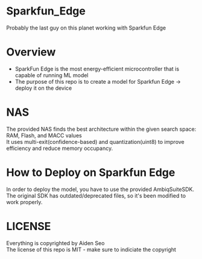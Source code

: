 # Sparkfun_Edge
Probably the last guy on this planet working with Sparkfun Edge

# Overview
- SparkFun Edge is the most energy-efficient microcontroller that is capable of running ML model  
- The purpose of this repo is to create a model for Sparkfun Edge -> deploy it on the device  

# NAS
The provided NAS finds the best architecture within the given search space: RAM, Flash, and MACC values  
It uses multi-exit(confidence-based) and quantization(uint8) to improve efficiency and reduce memory occupancy.  

# How to Deploy on Sparkfun Edge
In order to deploy the model, you have to use the provided AmbiqSuiteSDK. The original SDK has outdated/deprecated files, so it's been modified to work properly.  

# LICENSE
Everything is copyrighted by Aiden Seo  
The license of this repo is MIT - make sure to indiciate the copyright  
